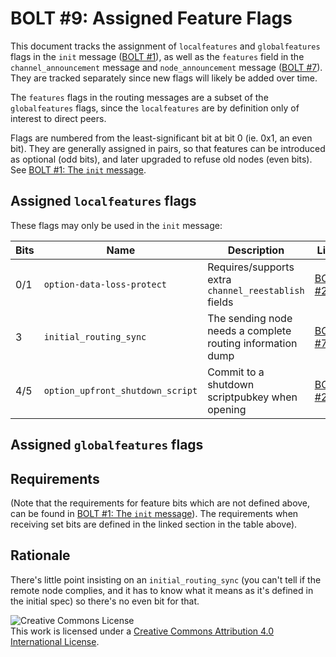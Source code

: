 # BOLT #9: Assigned Feature Flags

This document tracks the assignment of `localfeatures` and `globalfeatures` flags in the `init` message ([BOLT #1](01-messaging.md)), as well as the `features` field in the `channel_announcement` message and `node_announcement` message ([BOLT #7](07-routing-gossip.md)).
They are tracked separately since new flags will likely be added over time.

The `features` flags in the routing messages are a subset of the `globalfeatures` flags, since the `localfeatures` are by definition only of interest to direct peers.

Flags are numbered from the least-significant bit at bit 0 (ie. 0x1,
an even bit).  They are generally assigned in pairs, so that features
can be introduced as optional (odd bits), and later upgraded to refuse
old nodes (even bits).  See [BOLT #1: The `init` message](01-messaging.md#the-init-message).

## Assigned `localfeatures` flags

These flags may only be used in the `init` message:


| Bits | Name             |Description                                     | Link                                                                |
|------|------------------|------------------------------------------------|---------------------------------------------------------------------|
| 0/1  | `option-data-loss-protect` | Requires/supports extra `channel_reestablish` fields | [BOLT #2](02-peer-protocol.md#message-retransmission) |
| 3  | `initial_routing_sync` | The sending node needs a complete routing information dump | [BOLT #7](07-routing-gossip.md#initial-sync) |
| 4/5  | `option_upfront_shutdown_script` | Commit to a shutdown scriptpubkey when opening | [BOLT #2](02-peer-protocol.md#the-open_channel-message) |

## Assigned `globalfeatures` flags

## Requirements

(Note that the requirements for feature bits which are not defined
above, can be found in [BOLT #1: The `init` message](01-messaging.md#the-init-message)).  The requirements when receiving set bits are defined in the linked section in the table above).

## Rationale

There's little point insisting on an `initial_routing_sync` (you can't
tell if the remote node complies, and it has to know what it means as
it's defined in the initial spec) so there's no even bit for that.

![Creative Commons License](https://i.creativecommons.org/l/by/4.0/88x31.png "License CC-BY")
<br>
This work is licensed under a [Creative Commons Attribution 4.0 International License](http://creativecommons.org/licenses/by/4.0/).
